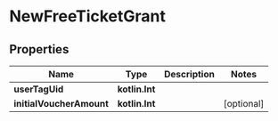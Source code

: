 
# NewFreeTicketGrant

## Properties
Name | Type | Description | Notes
------------ | ------------- | ------------- | -------------
**userTagUid** | **kotlin.Int** |  | 
**initialVoucherAmount** | **kotlin.Int** |  |  [optional]



